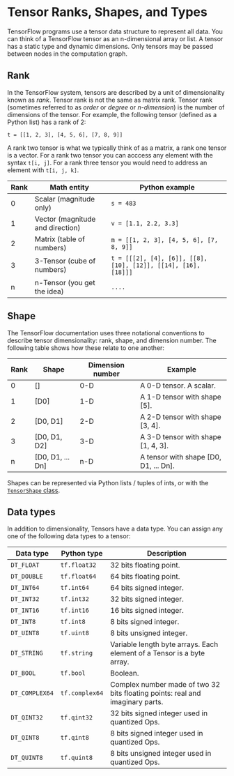 # Tensor Ranks, Shapes, and Types

TensorFlow programs use a tensor data structure to represent all data. You can
think of a TensorFlow tensor as an n-dimensional array or list.
A tensor has a static type and dynamic dimensions. Only tensors may be passed
between nodes in the computation graph.

## Rank

In the TensorFlow system, tensors are described by a unit of dimensionality
known as *rank*. Tensor rank is not the same as matrix rank. Tensor rank
(sometimes referred to as *order* or *degree* or *n-dimension*) is the number
of dimensions of the tensor. For example, the following tensor (defined as a
Python list) has a rank of 2:

    t = [[1, 2, 3], [4, 5, 6], [7, 8, 9]]

A rank two tensor is what we typically think of as a matrix, a rank one tensor
is a vector. For a rank two tensor you can acccess any element with the syntax
`t[i, j]`.  For a rank three tensor you would need to address an element with
`t[i, j, k]`.

Rank | Math entity | Python example
--- | --- | ---
0 | Scalar (magnitude only) | `s = 483`
1 | Vector (magnitude and direction) | `v = [1.1, 2.2, 3.3]`
2 | Matrix (table of numbers) | `m = [[1, 2, 3], [4, 5, 6], [7, 8, 9]]`
3 | 3-Tensor (cube of numbers) | `t = [[[2], [4], [6]], [[8], [10], [12]], [[14], [16], [18]]]`
n | n-Tensor (you get the idea) | `....`

## Shape

The TensorFlow documentation uses three notational conventions to describe
tensor dimensionality: rank, shape, and dimension number. The following table
shows how these relate to one another:

Rank | Shape | Dimension number | Example
--- | --- | --- | ---
0 | [] | 0-D | A 0-D tensor.  A scalar.
1 | [D0] | 1-D | A 1-D tensor with shape [5].
2 | [D0, D1] | 2-D | A 2-D tensor with shape [3, 4].
3 | [D0, D1, D2] | 3-D | A 3-D tensor with shape [1, 4, 3].
n | [D0, D1, ... Dn] | n-D | A tensor with shape [D0, D1, ... Dn].

Shapes can be represented via Python lists / tuples of ints, or with the
[`TensorShape` class](../api_docs/python/framework.md#TensorShape).

## Data types

In addition to dimensionality, Tensors have a data type. You can assign any one
of the following data types to a tensor:

Data type | Python type | Description
--- | --- | ---
`DT_FLOAT` | `tf.float32` | 32 bits floating point.
`DT_DOUBLE` | `tf.float64` | 64 bits floating point.
`DT_INT64` | `tf.int64` | 64 bits signed integer.
`DT_INT32` | `tf.int32` | 32 bits signed integer.
`DT_INT16` | `tf.int16` | 16 bits signed integer.
`DT_INT8` | `tf.int8` | 8 bits signed integer.
`DT_UINT8` | `tf.uint8` | 8 bits unsigned integer.
`DT_STRING` | `tf.string` | Variable length byte arrays.  Each element of a Tensor is a byte array.
`DT_BOOL` | `tf.bool` | Boolean.
`DT_COMPLEX64` | `tf.complex64` | Complex number made of two 32 bits floating points: real and imaginary parts.
`DT_QINT32` | `tf.qint32` | 32 bits signed integer used in quantized Ops.
`DT_QINT8` | `tf.qint8` | 8 bits signed integer used in quantized Ops.
`DT_QUINT8` | `tf.quint8` | 8 bits unsigned integer used in quantized Ops.
